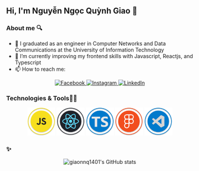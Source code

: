 ## Hi, I'm Nguyễn Ngọc Quỳnh Giao 👋

### About me :mag:
- 🔭 I graduated as an engineer in Computer Networks and Data Communications at the University of Information Technology
- 🌱 I’m currently improving my frontend skills with Javascript, Reactjs, and Typescript
- 📫 How to reach me:
<div align="center">
  <a href="https://www.facebook.com/nnqgiao">
  <img width="50px" src="https://cdn-icons-png.flaticon.com/512/725/725289.png" alt="Facebook"/>
  </a>   
  <a href="https://www.instagram.com/giao._1401">
  <img width="50px" src="https://cdn-icons-png.flaticon.com/512/725/725278.png" alt="Instagram"/>
  </a> 
  <a href="www.linkedin.com/in/giaonnq">
  <img width="50px" src="https://cdn-icons-png.flaticon.com/512/725/725337.png" alt="LinkedIn"/>
  </a>
</div>

###  Technologies & Tools:technologist:

<div align="center">
  <img width="75px" src="https://github.com/Pedro-Murilo/icons-for-readme/blob/main/.github/js-icon.svg" alt="Javascript Icon" />
  <img width="75px" src="https://github.com/Pedro-Murilo/icons-for-readme/blob/main/.github/react-icon.svg" alt="ReactJS Icon" />
  <img width="75px" src="https://github.com/Pedro-Murilo/icons-for-readme/blob/main/.github/typescript-icon.svg" alt="Typescript Icon" /> 
  <img width="75px" src="https://github.com/Pedro-Murilo/icons-for-readme/blob/main/.github/figma-icon.svg" alt="Figma Icon" />
  <img width="75px" src="https://github.com/Pedro-Murilo/icons-for-readme/blob/main/.github/vscode-icon.svg" alt="VSCode Icon" />
</div>

### :sparkles:
<div align="center">
  
![giaonnq1401's GitHub stats](https://github-readme-stats.vercel.app/api?username=giaonnq1401&show_icons=true&theme=slateorange)
  
<div/>
